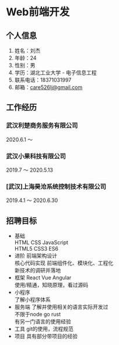 <!-- <aboutMe /> -->

# Web前端开发

## 个人信息
1. 姓名：刘杰
2. 年龄：24
3. 性别：男
4. 学历：湖北工业大学 - 电子信息工程
5. 联系电话：18371031997
6. 邮箱：care526lj@gmail.com

## 工作经历
### 武汉利楚商务服务有限公司
2020.6.1 ～

### 武汉小果科技有限公司
2019.7 ～  2020.5.13

### [武汉]上海昊沧系统控制技术有限公司
2019.4.1 ～ 2020.6.30


## 招聘目标
- 基础  
  HTML CSS JavaScript  
  HTML5 CSS3 ES6  
- 进阶
  前端架构设计  
  核心代码实现 
  前端组件化、模块化、工程化  
  新技术的调研并落地  
- 框架
  React Vue Angular  
  使用/精通，知晓原理，看过源码  
- 小程序  
  了解小程序体系  
- 服务端
  了解并使用相关的语言实际开发过  
  不限于node go rust  
  有另一门语言的使用经验  
- 工具
  git的使用，流程规范  
- 项目
  具有部分带项目的经验  